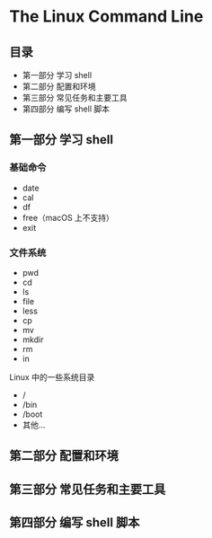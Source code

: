 # The Linux Command Line

## 目录
- 第一部分 学习 shell
- 第二部分 配置和环境
- 第三部分 常见任务和主要工具
- 第四部分 编写 shell 脚本


## 第一部分 学习 shell
### 基础命令
- date 
- cal
- df
- free（macOS 上不支持）
- exit

### 文件系统
- pwd
- cd 
- ls
- file
- less
- cp
- mv
- mkdir
- rm
- in

Linux 中的一些系统目录

- /
- /bin
- /boot
- 其他...



## 第二部分 配置和环境

## 第三部分 常见任务和主要工具


## 第四部分 编写 shell 脚本
